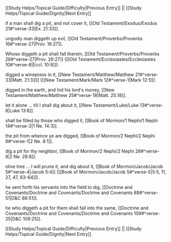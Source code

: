 [[Study Helps/Topical Guide/Difficulty|Previous Entry]]  ||  [[Study Helps/Topical Guide/Dignity|Next Entry]]

 if a man shall dig a pit, and not cover it, [[Old Testament/Exodus/Exodus 21#^verse-33|Ex. 21:33]].

 ungodly man diggeth up evil, [[Old Testament/Proverbs/Proverbs 16#^verse-27|Prov. 16:27]].

 Whoso diggeth a pit shall fall therein, [[Old Testament/Proverbs/Proverbs 26#^verse-27|Prov. 26:27]] ([[Old Testament/Ecclesiastes/Ecclesiastes 10#^verse-8|Eccl. 10:8]]).

 digged a winepress in it, [[New Testament/Matthew/Matthew 21#^verse-33|Matt. 21:33]] ([[New Testament/Mark/Mark 12#^verse-1|Mark 12:1]]).

 digged in the earth, and hid his lord's money, [[New Testament/Matthew/Matthew 25#^verse-18|Matt. 25:18]].

 let it alone ... till I shall dig about it, [[New Testament/Luke/Luke 13#^verse-8|Luke 13:8]].

 shall be filled by those who digged it, [[Book of Mormon/1 Nephi/1 Nephi 14#^verse-3|1 Ne. 14:3]].

 the pit from whence ye are digged, [[Book of Mormon/2 Nephi/2 Nephi 8#^verse-1|2 Ne. 8:1]].

 dig a pit for thy neighbor, [[Book of Mormon/2 Nephi/2 Nephi 28#^verse-8|2 Ne. 28:8]].

 olive tree ... I will prune it, and dig about it, [[Book of Mormon/Jacob/Jacob 5#^verse-4|Jacob 5:4]] ([[Book of Mormon/Jacob/Jacob 5#^verse-5|5:5, 11, 27, 47, 63-64]]).

 he sent forth his servants into the field to dig, [[Doctrine and Covenants/Doctrine and Covenants/Doctrine and Covenants 88#^verse-51|D&C 88:51]].

 he who diggeth a pit for them shall fall into the same, [[Doctrine and Covenants/Doctrine and Covenants/Doctrine and Covenants 109#^verse-25|D&C 109:25]].

[[Study Helps/Topical Guide/Difficulty|Previous Entry]]  ||  [[Study Helps/Topical Guide/Dignity|Next Entry]]